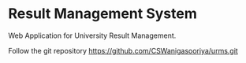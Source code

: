 # Result Management System
Web Application for University Result Management.


Follow the git repository https://github.com/CSWanigasooriya/urms.git
